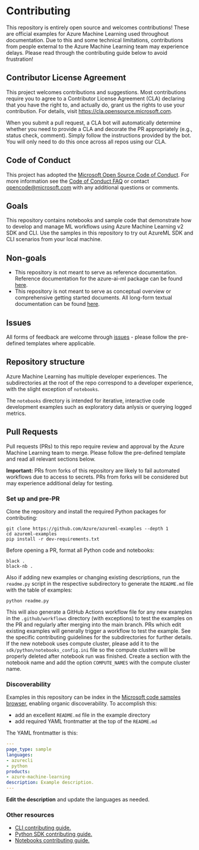 # Contributing

This repository is entirely open source and welcomes contributions! These are official examples for Azure Machine Learning used throughout documentation. Due to this and some technical limitations, contributions from people external to the Azure Machine Learning team may experience delays. Please read through the contributing guide below to avoid frustration!

## Contributor License Agreement

This project welcomes contributions and suggestions.  Most contributions require you to agree to a
Contributor License Agreement (CLA) declaring that you have the right to, and actually do, grant us
the rights to use your contribution. For details, visit https://cla.opensource.microsoft.com.

When you submit a pull request, a CLA bot will automatically determine whether you need to provide
a CLA and decorate the PR appropriately (e.g., status check, comment). Simply follow the instructions
provided by the bot. You will only need to do this once across all repos using our CLA.

## Code of Conduct

This project has adopted the [Microsoft Open Source Code of Conduct](https://opensource.microsoft.com/codeofconduct/).
For more information see the [Code of Conduct FAQ](https://opensource.microsoft.com/codeofconduct/faq/) or
contact [opencode@microsoft.com](mailto:opencode@microsoft.com) with any additional questions or comments.

## Goals

This repository contains notebooks and sample code that demonstrate how to develop and manage ML workflows using Azure Machine Learning v2 SDK and CLI. Use the samples in this repository to try out AzureML SDK and CLI scenarios from your local machine.

## Non-goals

- This repository is not meant to serve as reference documentation. Reference documentation for the azure-ai-ml package can be found [here](https://learn.microsoft.com/en-us/python/api/azure-ai-ml/?view=azure-python).
- This repository is not meant to serve as conceptual overview or comprehensive getting started documents. All long-form textual documentation can be found [here](https://learn.microsoft.com/en-us/azure/machine-learning/?view=azureml-api-2).

## Issues

All forms of feedback are welcome through [issues](https://github.com/Azure/azureml-examples/issues/new/choose) - please follow the pre-defined templates where applicable.

## Repository structure

Azure Machine Learning has multiple developer experiences. The subdirectories at the root of the repo correspond to a developer experience, with the slight exception of `notebooks`.

The `notebooks` directory is intended for iterative, interactive code development examples such as exploratory data anlysis or querying logged metrics.

## Pull Requests

Pull requests (PRs) to this repo require review and approval by the Azure Machine Learning team to merge. Please follow the pre-defined template and read all relevant sections below.

**Important:** PRs from forks of this repository are likely to fail automated workflows due to access to secrets. PRs from forks will be considered but may experience additional delay for testing.


### Set up and pre-PR

Clone the repository and install the required Python packages for contributing:

```terminal
git clone https://github.com/Azure/azureml-examples --depth 1
cd azureml-examples
pip install -r dev-requirements.txt
```

Before opening a PR, format all Python code and notebooks:

```terminal
black .
black-nb .
```

Also if adding new examples or changing existing descriptions, run the `readme.py` script in the respective subdirectory to generate the `README.md` file with the table of examples:

```terminal
python readme.py
```

This will also generate a GitHub Actions workflow file for any new examples in the `.github/workflows` directory (with exceptions) to test the examples on the PR and regularly after merging into the main branch. PRs which edit existing examples will generally trigger a workflow to test the example. See the specific contributing guidelines for the subdirectories for further details. If the new notebook uses compute cluster, please add it to the `sdk/python/notebooks_config.ini` file so the compute clusters will be properly deleted after notebook run was finished. Create a section with the notebook name and add the option `COMPUTE_NAMES` with the compute cluster name. 

### Discoverability

Examples in this repository can be index in the [Microsoft code samples browser](https://docs.microsoft.com/samples), enabling organic discoverability. To accomplish this:

- add an excellent `README.md` file in the example directory
- add required YAML frontmatter at the top of the `README.md`

The YAML frontmatter is this:

```YAML
---
page_type: sample
languages:
- azurecli
- python
products:
- azure-machine-learning
description: Example description.
---
```

**Edit the description** and update the languages as needed.

### Other resources
* [CLI contributing guide.](cli/CONTRIBUTING.md)
* [Python SDK contributing guide.](python-sdk/CONTRIBUTING.md)
* [Notebooks contributing guide.](notebooks/CONTRIBUTING.md)
